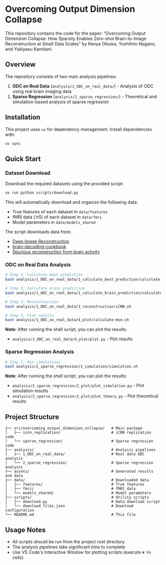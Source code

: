 # Overcoming Output Dimension Collapse

This repository contains the code for the paper:
“Overcoming Output Dimension Collapse: How Sparsity Enables Zero-shot Brain-to-Image Reconstruction at Small Data Scales” by Kenya Otsuka, Yoshihiro Nagano, and Yukiyasu Kamitani.

## Overview

The repository consists of two main analysis pipelines:

1. **ODC on Real Data** (`analysis/1_ODC_on_real_data/`) - Analysis of ODC using real brain imaging data
2. **Sparse Regression** (`analysis/2_sparse_regression/`) - Theoretical and simulation-based analysis of sparse regression

## Installation

This project uses `uv` for dependency management. Install dependencies with:

```bash
uv sync
```

## Quick Start

### Dataset Download

Download the required datasets using the provided script:

```bash
uv run python scripts/download.py
```

This will automatically download and organize the following data:

- True features of each dataset in `data/features`
- fMRI data (.h5) of each dataset in `data/fmri`
- Model parameters in `data/models_shared`

The script downloads data from:

- [Deep Image Reconstruction](https://figshare.com/articles/dataset/Deep_Image_Reconstruction/7033577)
- [brain-decoding-cookbook](https://figshare.com/articles/dataset/brain-decoding-cookbook/21564384)
- [Spurious reconstruction from brain activity](https://figshare.com/articles/dataset/Spurious_reconstruction_from_brain_activity/27013342)

### ODC on Real Data Analysis

```bash
# Step 1: Calculate best prediction
bash analysis/1_ODC_on_real_data/1_calculate_best_prediction/calculate_best_prediction.sh

# Step 2: Calculate brain prediction
bash analysis/1_ODC_on_real_data/2_calculate_brain_prediction/calculate_brain_prediction.sh

# Step 3: Reconstruction
bash analysis/1_ODC_on_real_data/3_reconstruction/iCNN.sh

# Step 4: Plot results
bash analysis/1_ODC_on_real_data/4_plot/calculate-mse.sh
```

**Note**: After running the shell script, you can plot the results:

- `analysis/1_ODC_on_real_data/4_plot/plot.py` - Plot results

### Sparse Regression Analysis

```bash
# Step 1: Run simulations
bash analysis/2_sparse_regression/1_simulation/simulation.sh
```

**Note**: After running the shell script, you can plot the results:

- `analysis/2_sparse_regression/2_plot/plot_simulation.py` - Plot simulation results
- `analysis/2_sparse_regression/2_plot/plot_theory.py` - Plot theoretical results

## Project Structure

```
├── src/overcoming_output_dimension_collapse/   # Main package
│   ├── icnn_replication/                       # iCNN replication code
│   └── sparse_regression/                      # Sparse regression code
├── analysis/                                   # Analysis pipelines
│   ├── 1_ODC_on_real_data/                     # Real data ODC analysis
│   └── 2_sparse_regression/                    # Sparse regression analysis
├── assets/                                     # Generated results and data
├── data/                                       # Downloaded data
│   ├── features/                               # True features
│   ├── fmri/                                   # fMRI data
│   └── models_shared/                          # Model parameters
├── scripts/                                    # Utility scripts
│   ├── download.py                             # Data download script
│   └── download_files.json                     # Download configuration
└── README.md                                   # This file
```

## Usage Notes

- All scripts should be run from the project root directory
- The analysis pipelines take significant time to complete
- Use VS Code's Interactive Window for plotting scripts (execute `# %%` cells)

